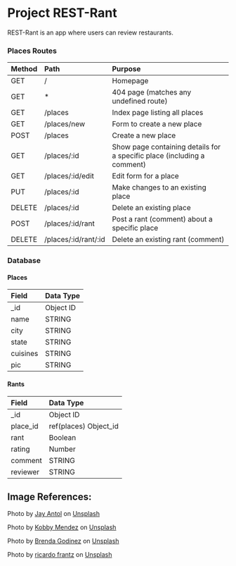 
# Project REST-Rant

REST-Rant is an app where users can review restaurants.

### Places Routes
| Method | Path | Purpose |
| :--- | :--- | :--- |
| GET |  / | Homepage |
| GET |  * | 404 page (matches any undefined route) |
| GET |  /places | Index page listing all places |
| GET |  /places/new | Form to create a new place |
| POST |  /places | Create a new place |
| GET |  /places/:id | Show page containing details for a specific place (including a comment) |
| GET |  /places/:id/edit | Edit form for a place |
| PUT |  /places/:id | Make changes to an existing place |
| DELETE |  /places/:id | Delete an existing place |
| POST |  /places/:id/rant | Post a rant (comment) about a specific place |
| DELETE |  /places/:id/rant/:id | Delete an existing rant (comment) 

### Database
#### Places
| Field | Data Type |
| :--- | :--- |
|  _id | Object ID |
|  name | STRING |
|  city | STRING |
|  state | STRING |
|  cuisines | STRING |
|  pic | STRING |

#### Rants
| Field | Data Type |
| :--- | :--- |
|  _id | Object ID |
|  place_id | ref(places) Object_id |
|  rant | Boolean |
|  rating | Number |
|  comment | STRING |
|  reviewer | STRING |

## Image References:
Photo by <a href="https://unsplash.com/@jae462?utm_content=creditCopyText&utm_medium=referral&utm_source=unsplash">Jay Antol</a> on <a href="https://unsplash.com/photos/body-of-water-during-sunset-Xbf_4e7YDII?utm_content=creditCopyText&utm_medium=referral&utm_source=unsplash">Unsplash</a>

Photo by <a href="https://unsplash.com/@kobbymendez?utm_content=creditCopyText&utm_medium=referral&utm_source=unsplash">Kobby Mendez</a> on <a href="https://unsplash.com/photos/doughnut-with-toppings-q54Oxq44MZs?utm_content=creditCopyText&utm_medium=referral&utm_source=unsplash">Unsplash</a>
  
 Photo by <a href="https://unsplash.com/@cravethebenefits?utm_content=creditCopyText&utm_medium=referral&utm_source=unsplash">Brenda Godinez</a> on <a href="https://unsplash.com/photos/two-fruit-beverages-on-glass-cups-MsTOg6rhRVk?utm_content=creditCopyText&utm_medium=referral&utm_source=unsplash">Unsplash</a>

 Photo by <a href="https://unsplash.com/@ricardofrantz?utm_content=creditCopyText&utm_medium=referral&utm_source=unsplash">ricardo frantz</a> on <a href="https://unsplash.com/photos/photo-of-blue-and-green-peacock-GvyyGV2uWns?utm_content=creditCopyText&utm_medium=referral&utm_source=unsplash">Unsplash</a>
    